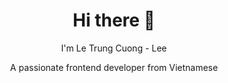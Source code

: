 <h1 align="center">Hi there 👋</h1>

<p align="center">I'm Le Trung Cuong - Lee</p>

<p align="center">A passionate frontend developer from Vietnamese</p>



